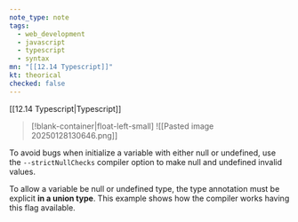 ```yaml
---
note_type: note
tags:
  - web_development
  - javascript
  - typescript
  - syntax
mn: "[[12.14 Typescript]]"
kt: theorical
checked: false
---
```

[[12.14 Typescript|Typescript]]
>[!blank-container|float-left-small]
>![[Pasted image 20250128130646.png]]

To avoid bugs when initialize a variable with either null or undefined, use the `--strictNullChecks` compiler option to make null and undefined invalid values. 

To allow a variable be null or undefined type, the type annotation must be explicit **in a union type**. This example shows how the compiler works having this flag available.

